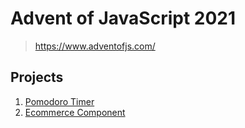 # **Advent of JavaScript 2021**
> https://www.adventofjs.com/

## **Projects**
1. [Pomodoro Timer](./01-pomodoro-timer)
2. [Ecommerce Component](./02-ecommerce-component)